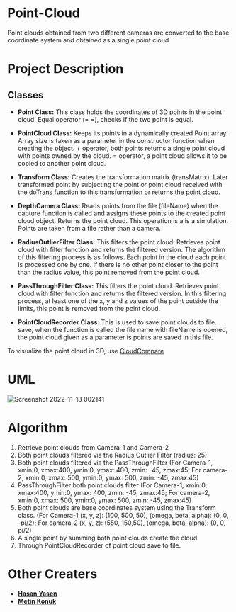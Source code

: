 # Point-Cloud
Point clouds obtained from two different cameras are converted to the base coordinate system and obtained as a single point cloud.

# Project Description

## Classes
- **Point Class:** This class holds the coordinates of 3D points in the point cloud. Equal operator (= =), checks if the two point is equal.

- **PointCloud Class:** Keeps its points in a dynamically created Point array. Array size is taken as a parameter in the constructor function when creating the object. + operator, both points returns a single point cloud with points owned by the cloud. = operator, a point cloud allows it to be copied to another point cloud.

- **Transform Class:** Creates the transformation matrix (transMatrix). Later transformed point by subjecting the point or point cloud received with the doTrans function to this transformation or returns the point cloud.

- **DepthCamera Class:** Reads points from the file (fileName) when the capture function is called and assigns these points to the created point cloud object. Returns the point cloud. This operation is a is a simulation. Points are taken from a file rather than a camera.

- **RadiusOutlierFilter Class:** This filters the point cloud. Retrieves point cloud with filter function and returns the filtered version. The algorithm of this filtering process is as follows. Each point in the cloud each point is processed one by one. If there is no other point closer to the point than the radius value, this point removed from the point cloud.

- **PassThroughFilter Class:** This filters the point cloud. Retrieves point cloud with filter function and returns the filtered version. In this filtering process, at least one of the x, y and z values of the point outside the limits, this point is removed from the point cloud.

- **PointCloudRecorder Class:** This is used to save point clouds to file. save, when the function is called the file name with fileName is opened, the point cloud given as a parameter is points are saved in this file.


To visualize the point cloud in 3D, use [CloudCompare](https://www.danielgm.net/cc/)

# UML 
![Screenshot 2022-11-18 002141](https://user-images.githubusercontent.com/102357822/202562639-827016f5-5dca-4450-8da2-94ae2056d053.png)

# Algorithm

1. Retrieve point clouds from Camera-1 and Camera-2
2. Both point clouds filtered via the Radius Outlier Filter (radius: 25)
3. Both point clouds filtered via the PassThroughFilter 
(For Camera-1, xmin:0, xmax:400, ymin:0, ymax: 400, zmin: -45, zmax:45;
For camera-2, xmin:0, xmax: 500, ymin:0, ymax: 500, zmin: -45, zmax:45)
4. PassThroughFilter both point clouds filter 
(For Camera-1, xmin:0, xmax:400, ymin:0, ymax: 400, zmin: -45, zmax:45;
For camera-2, xmin:0, xmax: 500, ymin:0, ymax: 500, zmin: -45, zmax:45)
5. Both point clouds are base coordinates system using the Transform class.
(For Camera-1 (x, y, z): (100, 500, 50), (omega, beta, alpha):
(0, 0, -pi/2); For camera-2 (x, y, z): (550, 150,50), (omega, beta, alpha): (0, 0, pi/2)
6. A single point by summing both point clouds create the cloud.
7. Through PointCloudRecorder of point cloud save to file.

# Other Creaters

- **[Hasan Yasen](https://github.com/ysnhasan1)**
- **[Metin Konuk](https://github.com/MetinKONUK)**


